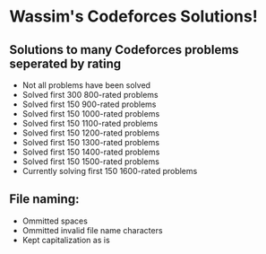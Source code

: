 # Wassim's Codeforces Solutions!


## Solutions to many Codeforces problems seperated by rating

* Not all problems have been solved
* Solved first 300 800-rated problems
* Solved first 150 900-rated problems
* Solved first 150 1000-rated problems
* Solved first 150 1100-rated problems
* Solved first 150 1200-rated problems
* Solved first 150 1300-rated problems
* Solved first 150 1400-rated problems
* Solved first 150 1500-rated problems
* Currently solving first 150 1600-rated problems

## File naming:

* Ommitted spaces
* Ommitted invalid file name characters
* Kept capitalization as is

